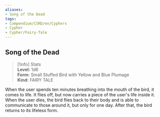 ```yaml
---
aliases:
- Song of the Dead
tags:
- Compendium/CSRD/en/Cyphers
- Cypher
- Cypher/Fairy-Tale
---
```


  
## Song of the Dead  
>[!info] Stats  
> **Level:** 1d6  
> **Form:** Small Stuffed Bird with Yellow and Blue Plumage  
> **Kind:** FAIRY TALE
  
When the user spends ten minutes breathing into the mouth of the bird, it comes to life. It flies off, but now carries a piece of the user's life inside it. When the user dies, the bird flies back to their body and is able to communicate to those around it, but only for one day. After that, the bird returns to its lifeless form.